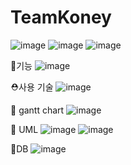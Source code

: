 # TeamKoney

![image](https://user-images.githubusercontent.com/50855104/213604258-607aeb7d-170f-4dd4-94c8-1a68fb5ec2da.png)
![image](https://user-images.githubusercontent.com/50855104/213604280-508c8046-8a7c-4d17-a83b-fa3f38f4c6a9.png)
![image](https://user-images.githubusercontent.com/50855104/213604317-46f46442-3483-4f52-bdd1-a97b7d448c47.png)

🎈기능
![image](https://user-images.githubusercontent.com/50855104/213604407-2daf5f3f-631e-4329-b3d9-fca9191e3784.png)

⛑사용 기술
![image](https://user-images.githubusercontent.com/50855104/213604501-0b7c2860-0c18-4044-ae74-a052cd8809d5.png)

📗 gantt chart
![image](https://user-images.githubusercontent.com/50855104/213604569-29bdcc44-6f49-4032-bfd6-b11c29462d28.png)


📝 UML
![image](https://user-images.githubusercontent.com/50855104/213604642-17f30c90-2d15-48e9-b327-9813cdf21f8c.png)
![image](https://user-images.githubusercontent.com/50855104/213604662-61b7f46a-a214-4b32-a7e3-124081bfb816.png)

🧮DB
![image](https://user-images.githubusercontent.com/50855104/213604691-28a71304-9d35-4774-9a85-a573611c00b3.png)
